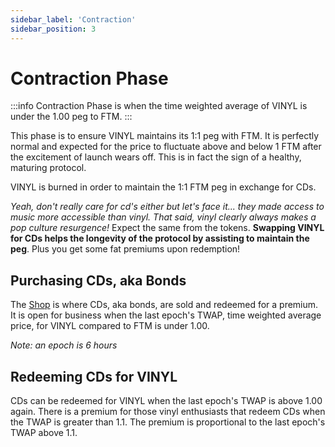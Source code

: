 ```yaml
---
sidebar_label: 'Contraction'
sidebar_position: 3
---
```


# Contraction Phase

:::info
Contraction Phase is when the time weighted average of VINYL is under the 1.00 peg to FTM.
:::

This phase is to ensure VINYL maintains its 1:1 peg with FTM. It is perfectly normal and expected for the price to fluctuate above and below 1 FTM after the excitement of launch wears off. This is in fact the sign of a healthy, maturing protocol.

VINYL is burned in order to maintain the 1:1 FTM peg in exchange for CDs. 

_Yeah, don't really care for cd's either but let's face it... they made access to music more accessible than vinyl. That said, vinyl clearly always makes a pop culture resurgence!_ Expect the same from the tokens. **Swapping VINYL for CDs helps the longevity of the protocol by assisting to maintain the peg**. Plus you get some fat premiums upon redemption!

## Purchasing CDs, aka Bonds
The [Shop](https://vinyl.finance/shop) is where CDs, aka bonds, are sold and redeemed for a premium. It is open for business when the last epoch's TWAP, time weighted average price, for VINYL compared to FTM is under 1.00. 

_Note: an epoch is 6 hours_

## Redeeming CDs for VINYL
CDs can be redeemed for VINYL when the last epoch's TWAP is above 1.00 again. There is a premium for those vinyl enthusiasts that redeem CDs when the TWAP is greater than 1.1. The premium is proportional to the last epoch's TWAP above 1.1.


<!-- ---
description: Contraction Phase is when the time weighted average of VINYL is under the 1.00 peg to FTM.
sidebar_position: 3
--- -->